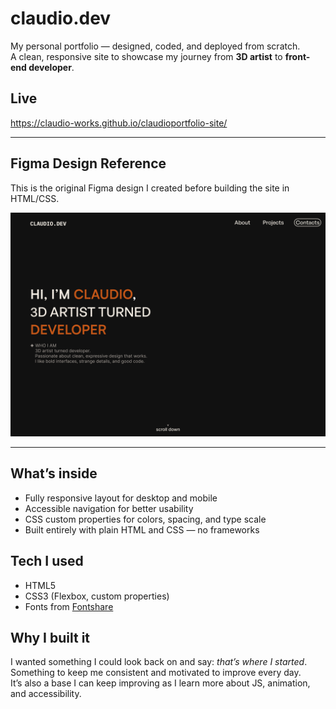# claudio.dev

My personal portfolio — designed, coded, and deployed from scratch.  
A clean, responsive site to showcase my journey from **3D artist** to **front-end developer**.

## Live
https://claudio-works.github.io/claudioportfolio-site/

---

## Figma Design Reference

This is the original Figma design I created before building the site in HTML/CSS.

![Figma preview](./assets/figma-preview.png)

---

## What’s inside

- Fully responsive layout for desktop and mobile
- Accessible navigation for better usability
- CSS custom properties for colors, spacing, and type scale
- Built entirely with plain HTML and CSS — no frameworks

## Tech I used

- HTML5
- CSS3 (Flexbox, custom properties)
- Fonts from [Fontshare](https://www.fontshare.com/)

## Why I built it

I wanted something I could look back on and say: _that’s where I started_.  
Something to keep me consistent and motivated to improve every day.  
It’s also a base I can keep improving as I learn more about JS, animation, and accessibility.
